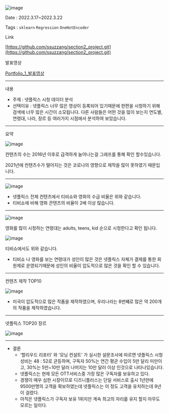 ![image](https://user-images.githubusercontent.com/97435321/190986034-5096ee4c-66db-49a1-ae4e-99f083f66319.png)

Date : 2022.3.17~2022.3.22

Tags : `sklearn` `Regression` `OneHotEncoder`

Link 

[https://github.com/ssuzzang/section2_project.git](https://github.com/ssuzzang/section2_project.git)

발표영상

[Portfolio_1_발표영상](https://youtu.be/igmZMTnZjKs)

---

내용

- 주제 :  넷플릭스 시청 데이터 분석
- 선택이유 : 넷플릭스 너무 많은 영상이 등록되어 있기때문에 한편을 시청하기 위해 검색에 너무 많은 시간이 소모됩니다. 다른 사람들은 어떤 것을 많이 보는지 연도별, 연령대, 나라, 장르 등 여러가지 시점에서 분석하여 보았습니다.

---

요약

![image](https://user-images.githubusercontent.com/97435321/190986222-213d9f4e-3066-4055-8b7c-79254d5392a9.png)

컨텐츠의 수는 2016년 이후로 급격하게 늘어나는걸 그래프를 통해 확인 할수있습니다.

2021년에 컨텐츠수가 떨어지는 것은 코로나의 영향으로 제작을 많이 못하였기 때문입니다.

---

![image](https://user-images.githubusercontent.com/97435321/190986309-1ddea412-b748-459d-8723-fa54ec208cbd.png)

- 넷플릭스 전체 컨텐츠에서 티비쇼와 영화의 수급 비율은 위와 같습니다.
- 티비쇼에 비해 영화 콘텐츠의 비율이 2배 이상 많습니다.

---

![image](https://user-images.githubusercontent.com/97435321/190986390-6c1749e3-ca30-4252-83eb-b13d64b69029.png)

영화를 많이 시청하는 연령대는 adults, teens, kid 순으로 시청한다고 확인 됩니다.

![image](https://user-images.githubusercontent.com/97435321/190986432-fa045625-f232-477f-b14c-d958b1580d13.png)

티비쇼에서도 위와 같습니다.

- 티비쇼 나 영화를 보는 연령대가 성인이 많은 것은 넷플릭스 자체가 결제를 통한 회원제로 운영되기때문에 성인의 비율이 압도적으로 많은 것을 확인 할 수 있습니다.

---

컨텐츠 제작 TOP10 

![image](https://user-images.githubusercontent.com/97435321/190986477-3babb72e-347a-4bbb-b92e-f452dd747ee6.png)

- 미국이 압도적으로 많은 작품을 제작하였으며, 우리나라는 8번쨰로 많은 약 200개의 작품을 제작하였습니다.

---

넷플릭스 TOP20 장르

![image](https://user-images.githubusercontent.com/97435321/190986528-76cf144a-8630-40b4-a398-e88f25f667a1.png)

---

- 결론
    - ‘할리우드 리포터’ 와 ‘모닝 컨설트’ 가 실시한 설문조사에 따르면 넷플릭스 시청 성비는 48 : 52로 균등하며, 구독자 50%는 연간 평균 수입이 5만 달리 미만이고, 30%는 5만~10만 달러 나머지는 10만 달러 이상 인것으로 나타나있습니다.
    - 넷플릭스는 현제 모든 OTT서비스중 가장 많은 구독자를 보유하고 있다.
    - 경쟁이 매우 심한 시장이므로 디즈니플러스는 단일 서비스로 출시 1년만에 9500만명의 고객을 확보하였는데 넷플릭스는 이 정도 고객을 유치하는데 9년이 걸렸다.
    - 아직은 넷플릭스가 구독자 보유 1위지만 계속 최고의 자리를 유지 할지 아무도 모르는 일이다.
